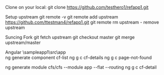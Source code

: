 Clone on your local:
git clone https://github.com/testhero1/refapp1.git

Setup upstream 
git remote -v
git remote add upstream https://github.com/ttestman4/refapp1.git
git remote rm upstream - remove upstream

Suncing Fork
git fetch upstream
git checkout master
git merge upstream/master




Angular
\sampleapp1\src\app\
ng generate component cf-list
ng g c cf-details
ng g c page-not-found

ng generate module cfs/cfs --module app --flat --routing
ng g c cf-detail